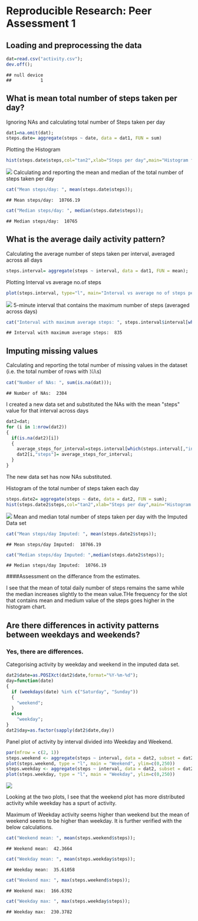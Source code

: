 # Reproducible Research: Peer Assessment 1


## Loading and preprocessing the data

```r
dat=read.csv("activity.csv");
dev.off();
```

```
## null device 
##           1
```
## What is mean total number of steps taken per day?
Ignoring NAs and calculating total number of Steps taken per day

```r
dat1=na.omit(dat);
steps.date= aggregate(steps ~ date, data = dat1, FUN = sum)
```
Plotting the Histogram

```r
hist(steps.date$steps,col="tan2",xlab="Steps per day",main="Histogram for no .of steps taken per day")
```

![](PA1_template_files/figure-html/unnamed-chunk-3-1.png)<!-- -->
Calculating and reporting the mean and median of the total number of steps taken per day



```r
cat("Mean steps/day: ", mean(steps.date$steps));
```

```
## Mean steps/day:  10766.19
```

```r
cat("Median steps/day: ", median(steps.date$steps));
```

```
## Median steps/day:  10765
```
## What is the average daily activity pattern?
Calculating the average number of steps taken per interval, averaged across all days 



```r
steps.interval= aggregate(steps ~ interval, data = dat1, FUN = mean);
```
Plotting Interval vs average  no.of steps

```r
plot(steps.interval, type="l", main="Interval vs average no of steps per Interval across all days Plot",xlab="5 min interval",ylab="Average no.of steps");
```

![](PA1_template_files/figure-html/unnamed-chunk-6-1.png)<!-- -->
5-minute interval that contains the maximum number of steps (averaged across days)



```r
cat("Interval with maximum average steps: ", steps.interval$interval[which.max(steps.interval$steps)]);
```

```
## Interval with maximum average steps:  835
```
## Imputing missing values
Calculating and reporting the total number of missing values in the dataset (i.e. the total number of rows with 𝙽𝙰s)



```r
cat("Number of NAs: ", sum(is.na(dat)));
```

```
## Number of NAs:  2304
```

I created a new data set and substituted the NAs with the mean "steps" value for that interval across days



```r
dat2=dat;
for (i in 1:nrow(dat2))
{
  if(is.na(dat2)[i])
  {
    average_steps_for_interval=steps.interval[which(steps.interval[,"interval"]==dat2[i,"interval"]),"steps"];
    dat2[i,"steps"]= average_steps_for_interval;
  }
}
```
The new data set has now NAs substituted.

Histogram of the total number of steps taken each day



```r
steps.date2= aggregate(steps ~ date, data = dat2, FUN = sum);
hist(steps.date2$steps,col="tan2",xlab="Steps per day",main="Histogram for no .of steps taken per day");
```

![](PA1_template_files/figure-html/unnamed-chunk-10-1.png)<!-- -->
Mean and median total number of steps taken per day with the Imputed Data set




```r
cat("Mean steps/day Imputed: ", mean(steps.date2$steps));
```

```
## Mean steps/day Imputed:  10766.19
```

```r
cat("Median steps/day Imputed: ",median(steps.date2$steps)); 
```

```
## Median steps/day Imputed:  10766.19
```
####Assessment on the differance from the estimates.

I see that the mean of total daily number of steps remains the same while the median increases slightly to the mean value.THe frequency for the slot that contains mean and medium value of the steps goes higher in the histogram chart.

## Are there differences in activity patterns between weekdays and weekends?
### Yes, there are differences.
Categorising activity by weekday and weekend in the imputed data set.

```r
dat2$date=as.POSIXct(dat2$date,format="%Y-%m-%d");
day=function(date)
{
  if (weekdays(date) %in% c("Saturday", "Sunday"))
  {
    "weekend";
  }
  else
    "weekday";
}
dat2$day=as.factor(sapply(dat2$date,day))
```
Panel plot of activity by interval divided into Weekday and Weekend.


```r
par(mfrow = c(2, 1))
steps.weekend <- aggregate(steps ~ interval, data = dat2, subset = dat2$day == "weekend", FUN = mean)
plot(steps.weekend, type = "l", main = "Weekend", ylim=c(0,250))
steps.weekday <- aggregate(steps ~ interval, data = dat2, subset = dat2$day == "weekday", FUN = mean)
plot(steps.weekday, type = "l", main = "Weekday", ylim=c(0,250))
```

![](PA1_template_files/figure-html/unnamed-chunk-13-1.png)<!-- -->


Looking at the two plots, I see that the weekend plot has more distributed activity while weekday has a spurt of activity. 

Maximum of Weekday activity seems higher than weekend but the mean of weekend seems to be higher than weekday. It is further verified with the below calculations.


```r
cat("Weekend mean: ", mean(steps.weekend$steps));
```

```
## Weekend mean:  42.3664
```

```r
cat("Weekday mean: ", mean(steps.weekday$steps));
```

```
## Weekday mean:  35.61058
```

```r
cat("Weekend max: ", max(steps.weekend$steps));
```

```
## Weekend max:  166.6392
```

```r
cat("Weekday max: ", max(steps.weekday$steps));
```

```
## Weekday max:  230.3782
```
